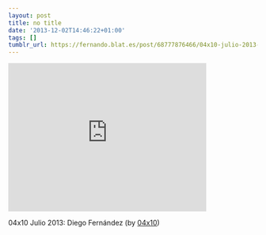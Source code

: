 ```yaml
---
layout: post
title: no title
date: '2013-12-02T14:46:22+01:00'
tags: []
tumblr_url: https://fernando.blat.es/post/68777876466/04x10-julio-2013-diego-fern%C3%A1ndez-by-04x10
---
```

<iframe src="https://player.vimeo.com/video/70251951?title=0&amp;byline=0&amp;portrait=0&amp;app_id=122963" width="400" height="300" frameborder="0" allow="autoplay; fullscreen" allowfullscreen title="04x10 Julio 2013: Diego Fern&amp;aacute;ndez"></iframe>  

04x10 Julio 2013: Diego Fernández (by [04x10](https://vimeo.com/70251951))
